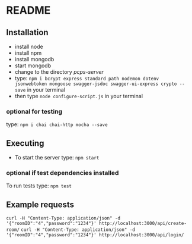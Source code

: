 # README

## Installation

* install node
* install npm
* install mongodb
* start mongodb
* change to the directory *pcps-server*
* type: ```npm i bcrypt express standard path nodemon dotenv jsonwebtoken mongoose swagger-jsdoc swagger-ui-express crypto --save``` in your terminal
* then type ```node configure-script.js``` in your terminal
### optional for testing
type: ```npm i chai chai-http mocha --save```
## Executing

* To start the server type: ```npm start```
### optional if test dependencies installed
To run tests type: ```npm test```


## Example requests

```curl -H "Content-Type: application/json" -d '{"roomID":"4","password":"1234"}' http://localhost:3000/api/create-room/```
```curl -H "Content-Type: application/json" -d '{"roomID":"4","password":"1234"}' http://localhost:3000/api/login/```
